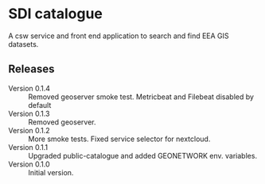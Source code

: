 # SDI catalogue

A csw service and front end application to search and find EEA GIS datasets.

## Releases

<dl>
  <dt>Version 0.1.4</dt>
  <dd>Removed geoserver smoke test. Metricbeat and Filebeat disabled by default</dd>

  <dt>Version 0.1.3</dt>
  <dd>Removed geoserver.</dd>

  <dt>Version 0.1.2</dt>
  <dd>More smoke tests. Fixed service selector for nextcloud.</dd>

  <dt>Version 0.1.1</dt>
  <dd>Upgraded public-catalogue and added GEONETWORK env. variables.</dd>

  <dt>Version 0.1.0</dt>
  <dd>Initial version.</dd>

</dl>

